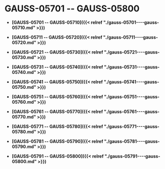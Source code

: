 # GAUSS-05701 -- GAUSS-05800<a name="ZH-CN_TOPIC_0302073703"></a>

-   **[GAUSS-05701 -- GAUSS-05710]({{< relref "./gauss-05701----gauss-05710.md" >}})**  

-   **[GAUSS-05711 -- GAUSS-05720]({{< relref "./gauss-05711----gauss-05720.md" >}})**  

-   **[GAUSS-05721 -- GAUSS-05730]({{< relref "./gauss-05721----gauss-05730.md" >}})**  

-   **[GAUSS-05731 -- GAUSS-05740]({{< relref "./gauss-05731----gauss-05740.md" >}})**  

-   **[GAUSS-05741 -- GAUSS-05750]({{< relref "./gauss-05741----gauss-05750.md" >}})**  

-   **[GAUSS-05751 -- GAUSS-05760]({{< relref "./gauss-05751----gauss-05760.md" >}})**  

-   **[GAUSS-05761 -- GAUSS-05770]({{< relref "./gauss-05761----gauss-05770.md" >}})**  

-   **[GAUSS-05771 -- GAUSS-05780]({{< relref "./gauss-05771----gauss-05780.md" >}})**  

-   **[GAUSS-05781 -- GAUSS-05790]({{< relref "./gauss-05781----gauss-05790.md" >}})**  

-   **[GAUSS-05791 -- GAUSS-05800]({{< relref "./gauss-05791----gauss-05800.md" >}})**  


